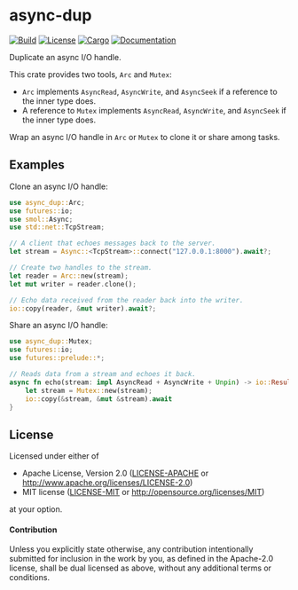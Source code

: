 # async-dup

[![Build](https://github.com/stjepang/async-dup/workflows/Build%20and%20test/badge.svg)](
https://github.com/stjepang/async-dup/actions)
[![License](https://img.shields.io/badge/license-MIT%2FApache--2.0-blue.svg)](
https://github.com/stjepang/async-dup)
[![Cargo](https://img.shields.io/crates/v/async-dup.svg)](
https://crates.io/crates/async-dup)
[![Documentation](https://docs.rs/async-dup/badge.svg)](
https://docs.rs/async-dup)

Duplicate an async I/O handle.

This crate provides two tools, `Arc` and `Mutex`:

* `Arc` implements `AsyncRead`, `AsyncWrite`, and `AsyncSeek` if a reference to the inner type does.
* A reference to `Mutex` implements `AsyncRead`, `AsyncWrite`, and `AsyncSeek` if the inner type does.

Wrap an async I/O handle in `Arc` or `Mutex` to clone it or share among tasks.

## Examples

Clone an async I/O handle:

```rust
use async_dup::Arc;
use futures::io;
use smol::Async;
use std::net::TcpStream;

// A client that echoes messages back to the server.
let stream = Async::<TcpStream>::connect("127.0.0.1:8000").await?;

// Create two handles to the stream.
let reader = Arc::new(stream);
let mut writer = reader.clone();

// Echo data received from the reader back into the writer.
io::copy(reader, &mut writer).await?;
```

Share an async I/O handle:

```rust
use async_dup::Mutex;
use futures::io;
use futures::prelude::*;

// Reads data from a stream and echoes it back.
async fn echo(stream: impl AsyncRead + AsyncWrite + Unpin) -> io::Result<u64> {
    let stream = Mutex::new(stream);
    io::copy(&stream, &mut &stream).await
}
```

## License

Licensed under either of

 * Apache License, Version 2.0 ([LICENSE-APACHE](LICENSE-APACHE) or http://www.apache.org/licenses/LICENSE-2.0)
 * MIT license ([LICENSE-MIT](LICENSE-MIT) or http://opensource.org/licenses/MIT)

at your option.

#### Contribution

Unless you explicitly state otherwise, any contribution intentionally submitted
for inclusion in the work by you, as defined in the Apache-2.0 license, shall be
dual licensed as above, without any additional terms or conditions.
